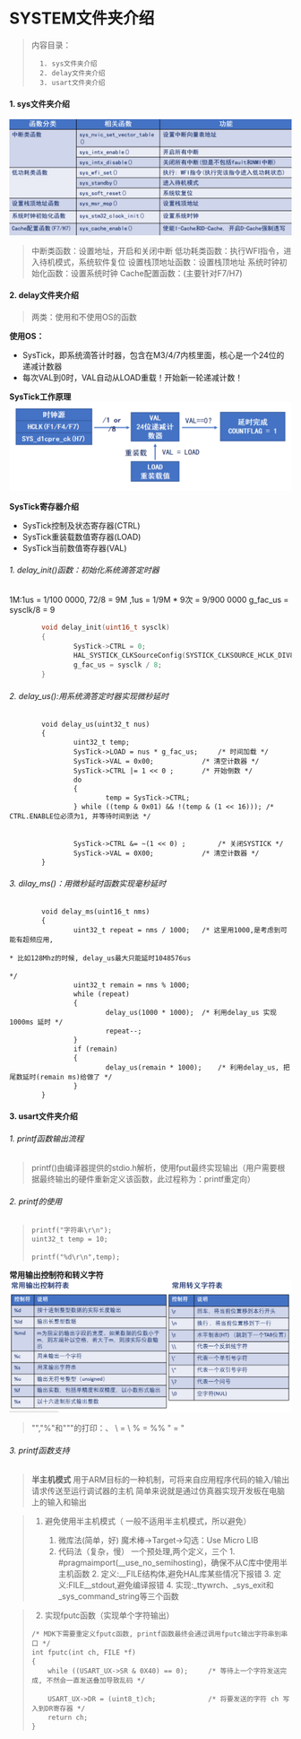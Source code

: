 <!--
 * @Date: 2024-06-04
 * @LastEditors: GoKo-Son626
 * @LastEditTime: 2024-06-15
 * @FilePath: \STM32_Study\基础篇\12.SYSTEM文件夹介绍.md
 * @Description: 
-->

# SYSTEM文件夹介绍

> 内容目录：
>
>       1. sys文件夹介绍
>       2. delay文件夹介绍
>       3. usart文件夹介绍

#### 1. sys文件夹介绍

![sys文件夹介绍](Pictures/sys文件夹介绍.png)

> 中断类函数：设置地址，开启和关闭中断
> 低功耗类函数：执行WFI指令，进入待机模式，系统软件复位
> 设置栈顶地址函数：设置栈顶地址
> 系统时钟初始化函数：设置系统时钟
> Cache配置函数：(主要针对F7/H7)

#### 2. delay文件夹介绍

> 两类：使用和不使用OS的函数

**使用OS：**

- SysTick，即系统滴答计时器，包含在M3/4/7内核里面，核心是一个24位的递减计数器
- 每次VAL到0时，VAL自动从LOAD重载！开始新一轮递减计数！

**SysTick工作原理**
![SysTick工作原理](Pictures/SysTick工作原理.png)

**SysTick寄存器介绍**

- SysTick控制及状态寄存器(CTRL) 
- SysTick重装载数值寄存器(LOAD)
- SysTick当前数值寄存器(VAL) 

###### 1. delay_init()函数：初始化系统滴答定时器

1M:1us = 1/100 0000,
72/8 = 9M ,1us = 1/9M * 9次 = 9/900 0000
g_fac_us = sysclk/8 = 9

```c
        void delay_init(uint16_t sysclk) 
        { 
                SysTick->CTRL = 0; 
                HAL_SYSTICK_CLKSourceConfig(SYSTICK_CLKSOURCE_HCLK_DIV8); 
                g_fac_us = sysclk / 8; 
        }
```

###### 2. delay_us():用系统滴答定时器实现微秒延时

```
        void delay_us(uint32_t nus) 
        { 
                uint32_t temp; 
                SysTick->LOAD = nus * g_fac_us; 	/* 时间加载 */ 
                SysTick->VAL = 0x00; 			/* 清空计数器 */ 
                SysTick->CTRL |= 1 << 0 ; 		/* 开始倒数 */ 
                do 
                { 
                        temp = SysTick->CTRL; 
                } while ((temp & 0x01) && !(temp & (1 << 16))); /* CTRL.ENABLE位必须为1, 并等待时间到达 */

        
                SysTick->CTRL &= ~(1 << 0) ; 		/* 关闭SYSTICK */ 
                SysTick->VAL = 0X00; 			/* 清空计数器 */ 
        }
```
###### 3. dilay_ms()：用微秒延时函数实现毫秒延时

```
        void delay_ms(uint16_t nms) 
        { 
                uint32_t repeat = nms / 1000;	/* 这里用1000,是考虑到可能有超频应用, 
                                                                        * 比如128Mhz的时候, delay_us最大只能延时1048576us
                                                                        */ 
                uint32_t remain = nms % 1000; 
                while (repeat) 
                { 
                        delay_us(1000 * 1000); 	/* 利用delay_us 实现 1000ms 延时 */ 
                        repeat--; 
                } 
                if (remain) 
                { 
                        delay_us(remain * 1000); 	/* 利用delay_us, 把尾数延时(remain ms)给做了 */ 
                } 
        }
```

#### 3. usart文件夹介绍

###### 1. printf函数输出流程

> printf()由编译器提供的stdio.h解析，使用fput最终实现输出（用户需要根据最终输出的硬件重新定义该函数，此过程称为：printf重定向）

###### 2. printf的使用

> ```
> printf("字符串\r\n");
> uint32_t temp = 10;
> 
> printf("%d\r\n",temp);
> ```

**常用输出控制符和转义字符**
![常用输出控制符和转义字符](Pictures/常用输出控制符和转义字符.png)

> "\","%"和"""的打印：、
>  \ = \\
>  % = %%
>  " = \"

###### 3. printf函数支持

> **半主机模式**
> 用于ARM目标的一种机制，可将来自应用程序代码的输入/输出请求传送至运行调试器的主机
> 简单来说就是通过仿真器实现开发板在电脑上的输入和输出 

> 1. 避免使用半主机模式（ 一般不适用半主机模式，所以避免）
> 
>       1. 微库法(简单，好)
>       魔术棒->Target->勾选：Use Micro LIB
>       2. 代码法（复杂，慢）
>       一个预处理,两个定义，三个
>               1. #pragmaimport(__use_no_semihosting)，确保不从C库中使用半主机函数
>               2. 定义:__FILE结构体,避免HAL库某些情况下报错
>               3. 定义:FILE__stdout,避免编译报错
>               4. 实现:_ttywrch、_sys_exit和 _sys_command_string等三个函数

> 2. 实现fputc函数（实现单个字符输出）
> ```
> /* MDK下需要重定义fputc函数, printf函数最终会通过调用fputc输出字符串到串口 */
> int fputc(int ch, FILE *f)
> {
>     while ((USART_UX->SR & 0X40) == 0);     /* 等待上一个字符发送完成, 不然会一直发送叠加导致乱码 */
> 
>     USART_UX->DR = (uint8_t)ch;             /* 将要发送的字符 ch 写入到DR寄存器 */
>     return ch;
> }
> ```